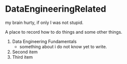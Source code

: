 # DataEngineeringRelated
my brain hurty, if only I was not stupid.


A place to record how to do things and some other things.


1. Data Engineering Fundamentals
    - something about i do not know yet to write.
2. Second item
3. Third item